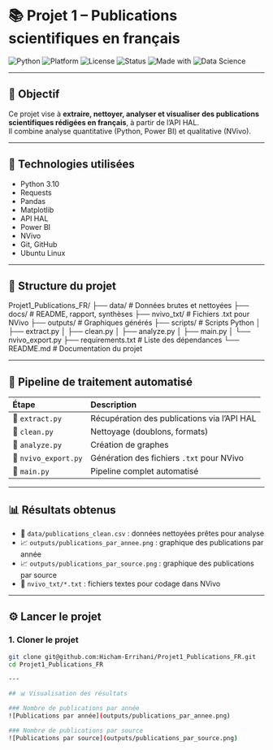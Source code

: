 # 📚 Projet 1 – Publications scientifiques en français

![Python](https://img.shields.io/badge/Python-3.10-blue.svg)
![Platform](https://img.shields.io/badge/Platform-Ubuntu%2022.04-success)
![License](https://img.shields.io/badge/License-Academic-lightgrey)
![Status](https://img.shields.io/badge/Status-Terminé-brightgreen)
![Made with](https://img.shields.io/badge/Made%20with-Python%20%26%20Love-ff69b4)
![Data Science](https://img.shields.io/badge/Field-Data%20Science-orange)

---

## 🎯 Objectif
Ce projet vise à **extraire, nettoyer, analyser et visualiser des publications scientifiques rédigées en français**, à partir de l’API HAL.  
Il combine analyse quantitative (Python, Power BI) et qualitative (NVivo).

---

## 🧰 Technologies utilisées
- Python 3.10
- Requests
- Pandas
- Matplotlib
- API HAL
- Power BI
- NVivo
- Git, GitHub
- Ubuntu Linux

---

## 📁 Structure du projet

Projet1_Publications_FR/ ├── data/ # Données brutes et nettoyées ├── docs/ # README, rapport, synthèses ├── nvivo_txt/ # Fichiers .txt pour NVivo ├── outputs/ # Graphiques générés ├── scripts/ # Scripts Python │ ├── extract.py │ ├── clean.py │ ├── analyze.py │ ├── main.py │ └── nvivo_export.py ├── requirements.txt # Liste des dépendances └── README.md # Documentation du projet

---

## 🧪 Pipeline de traitement automatisé

| Étape | Description |
|:-----|:-------------|
| 🔹 `extract.py` | Récupération des publications via l’API HAL |
| 🔹 `clean.py` | Nettoyage (doublons, formats) |
| 🔹 `analyze.py` | Création de graphes |
| 🔹 `nvivo_export.py` | Génération des fichiers `.txt` pour NVivo |
| 🔹 `main.py` | Pipeline complet automatisé |

---

## 📊 Résultats obtenus

- 📄 `data/publications_clean.csv` : données nettoyées prêtes pour analyse
- 📈 `outputs/publications_par_annee.png` : graphique des publications par année
- 📈 `outputs/publications_par_source.png` : graphique des publications par source
- 🧠 `nvivo_txt/*.txt` : fichiers textes pour codage dans NVivo

---

## ⚙️ Lancer le projet

### 1. Cloner le projet
```bash
git clone git@github.com:Hicham-Errihani/Projet1_Publications_FR.git
cd Projet1_Publications_FR

---

## 📊 Visualisation des résultats

### Nombre de publications par année
![Publications par année](outputs/publications_par_annee.png)

### Nombre de publications par source
![Publications par source](outputs/publications_par_source.png)
